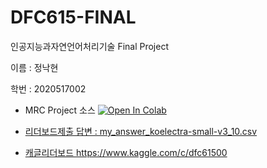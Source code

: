 # DFC615-FINAL
인공지능과자연언어처리기술 Final Project 

이름 : 정낙현

학번 : 2020517002


  * MRC Project 소스 <a href="https://github.com/nhjung74/DFC615-FINAL/blob/main/NLP_MRC_JNH_2020517002_FINAL_PROJECT_v1.ipynb">
    <img src="https://colab.research.google.com/assets/colab-badge.svg" alt="Open In Colab"/>

  * 리더보드제출 답변 : my_answer_koelectra-small-v3_10.csv
 
  * 캐글리더보드 https://www.kaggle.com/c/dfc61500
